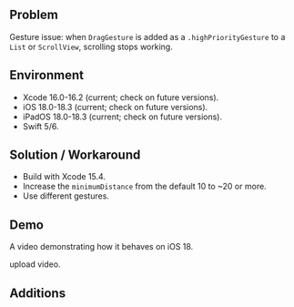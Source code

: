 ## Problem


Gesture issue: when `DragGesture` is added as a `.highPriorityGesture` to a `List` or `ScrollView`, scrolling stops working.


## Environment


- Xcode 16.0-16.2 (current; check on future versions).
- iOS 18.0-18.3 (current; check on future versions).
- iPadOS 18.0-18.3 (current; check on future versions).
- Swift 5/6.


## Solution / Workaround


- Build with Xcode 15.4.
- Increase the `minimumDistance` from the default 10 to ~20 or more.
- Use different gestures.


## Demo


A video demonstrating how it behaves on iOS 18.


upload video.


## Additions

